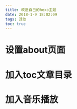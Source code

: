 ```yaml
---
title: 改造自己的hexo主题
date: 2018-1-9 18:02:09
tags: 其他
toc: true
---
```


# 设置about页面

# 加入toc文章目录

# 加入音乐播放

